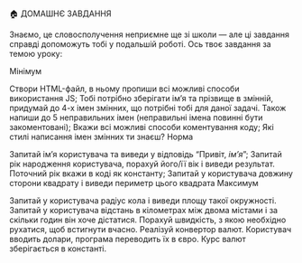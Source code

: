 🏠 ДОМАШНЄ ЗАВДАННЯ

Знаємо, це словосполучення неприємне ще зі школи — але ці завдання справді допоможуть тобі у подальшій роботі. Ось твоє завдання за темою уроку:

Мінімум

Створи HTML-файл, в ньому пропиши всі можливі способи використання JS;
Тобі потрібно зберігати ім’я та прізвище в змінній, придумай до 4-х імен змінних, що потрібні тобі для даної задачі. Також напиши до 5 неправильних імен (неправильні імена повинні бути закоментовані);
Вкажи всі можливі способи коментування коду;
Які стилі написання імен змінних ти знаєш?
Норма

Запитай ім’я користувача та виведи у відповідь “Привіт, *ім’я*”;
Запитай рік народження користувача, порахуй його/її вік і виведи результат. Поточний рік вкажи в коді як константу;
Запитай у користувача довжину сторони квадрату і виведи периметр цього квадрата
Максимум

Запитай у користувача радіус кола і виведи площу такої окружності.
Запитай у користувача відстань в кілометрах між двома містами і за скільки годин він хоче дістатися. Порахуй швидкість, з якою необхідно рухатися, щоб встигнути вчасно.
Реалізуй конвертор валют. Користувач вводить долари, програма переводить їх в євро. Курс валют зберігається в константі.